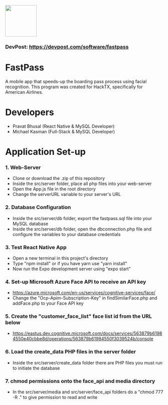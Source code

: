 <img src="https://raw.githubusercontent.com/Shadowsych/fastpass/master/rsrc/fastpassicon.PNG" width="100" height="100" />

### DevPost: https://devpost.com/software/fastpass

# FastPass
A mobile app that speeds-up the boarding pass process using facial recognition.
This program was created for HackTX, specifically for American Airlines.

# Developers
- Pravat Bhusal (React Native & MySQL Developer)
- Michael Kasman (Full-Stack & MySQL Developer)

# Application Set-up
### 1. Web-Server
- Clone or download the .zip of this repository
- Inside the src/server folder, place all php files into your web-server
- Open the App.js file in the root directory
- Change the serverURL variable to your server's URL

### 2. Database Configuration
- Inside the src/server/db folder, export the fastpass.sql file into your MySQL database
- Inside the src/server/db folder, open the dbconnection.php file and configure the variables to your database credentials

### 3. Test React Native App
- Open a new terminal in this project's directory
- Type "npm install" or if you have yarn use "yarn install"
- Now run the Expo development server using "expo start"

### 4. Set-up Microsoft Azure Face API to receive an API key
- https://azure.microsoft.com/en-us/services/cognitive-services/face/
- Change the "Ocp-Apim-Subscription-Key" in findSimilarFace.php and addFace.php to your Face API key

### 5. Create the "customer_face_list" face list id from the URL below
- https://eastus.dev.cognitive.microsoft.com/docs/services/563879b61984550e40cbbe8d/operations/563879b61984550f3039524b/console

### 6. Load the create_data PHP files in the server folder
- Inside the src/server/create_data folder there are PHP files you must run to initiate the database

### 7. chmod permissions onto the face_api and media directory
- In the src/server/media and src/server/face_api folders do a "chmod 777 -R ." to give
permission to read and write
